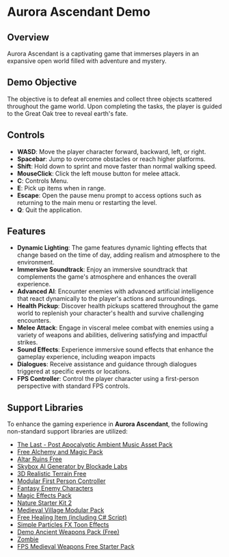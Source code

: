 
# Aurora Ascendant Demo

## Overview
Aurora Ascendant is a captivating game that immerses players in an expansive open world filled with adventure and mystery.

## Demo Objective
The objective is to defeat all enemies and collect three objects scattered throughout the game world. Upon completing the tasks, the player is guided to the Great Oak tree to reveal earth's fate.

## Controls
- **WASD**: Move the player character forward, backward, left, or right.
- **Spacebar**: Jump to overcome obstacles or reach higher platforms.
- **Shift**: Hold down to sprint and move faster than normal walking speed.
- **MouseClick**: Click the left mouse button for melee attack.
- **C**: Controls Menu.
- **E**: Pick up items when in range.
- **Escape**: Open the pause menu prompt to access options such as returning to the main menu or restarting the level.
- **Q**: Quit the application.

## Features
- **Dynamic Lighting**: The game features dynamic lighting effects that change based on the time of day, adding realism and atmosphere to the environment.
- **Immersive Soundtrack**: Enjoy an immersive soundtrack that complements the game's atmosphere and enhances the overall experience.
- **Advanced AI**: Encounter enemies with advanced artificial intelligence that react dynamically to the player's actions and surroundings.
- **Health Pickup**: Discover health pickups scattered throughout the game world to replenish your character's health and survive challenging encounters.
- **Melee Attack**: Engage in visceral melee combat with enemies using a variety of weapons and abilities, delivering satisfying and impactful strikes.
- **Sound Effects**: Experience immersive sound effects that enhance the gameplay experience, including weapon impacts
- **Dialogues**: Receive assistance and guidance through dialogues triggered at specific events or locations.
- **FPS Controller**: Control the player character using a first-person perspective with standard FPS controls.

## Support Libraries
To enhance the gaming experience in **Aurora Ascendant**, the following non-standard support libraries are utilized:

- [The Last - Post Apocalyptic Ambient Music Asset Pack](https://assetstore.unity.com/packages/audio/music/the-last-post-apocalyptic-ambient-music-asset-pack-201838)
- [Free Alchemy and Magic Pack](https://assetstore.unity.com/packages/3d/props/interior/free-alchemy-and-magic-pack-142991)
- [Altar Ruins Free](https://assetstore.unity.com/packages/3d/environments/fantasy/altar-ruins-free-109065)
- [Skybox AI Generator by Blockade Labs](https://assetstore.unity.com/packages/tools/generative-ai/skybox-ai-generator-by-blockade-labs-274237)
- [3D Realistic Terrain Free](https://assetstore.unity.com/packages/3d/environments/landscapes/3d-realistic-terrain-free-182593)
- [Modular First Person Controller](https://assetstore.unity.com/packages/3d/characters/modular-first-person-controller-189884)
- [Fantasy Enemy Characters](https://assetstore.unity.com/packages/3d/characters/enemies/fantasy-enemy-characters-77099)
- [Magic Effects Pack](https://assetstore.unity.com/packages/vfx/particles/spells/magic-effects-pack-64860)
- [Nature Starter Kit 2](https://assetstore.unity.com/packages/3d/environments/nature-starter-kit-2-52977)
- [Medieval Village Modular Pack](https://assetstore.unity.com/packages/3d/environments/medieval-village-modular-pack-101650)
- [Free Healing Item (including C# Script)](https://assetstore.unity.com/packages/3d/props/free-healing-item-including-c-script-275780)
- [Simple Particles FX Toon Effects](https://assetstore.unity.com/packages/vfx/particles/simple-particles-fx-toon-effects-244171)
- [Demo Ancient Weapons Pack (Free)](https://assetstore.unity.com/packages/audio/sound-fx/demo-ancient-weapons-pack-free-173519)
- [Zombie](https://assetstore.unity.com/packages/3d/characters/humanoids/zombie-30232)
- [FPS Medieval Weapons Free Starter Pack](https://assetstore.unity.com/packages/3d/props/weapons/fps-medieval-weapons-free-starter-pack-162884)
